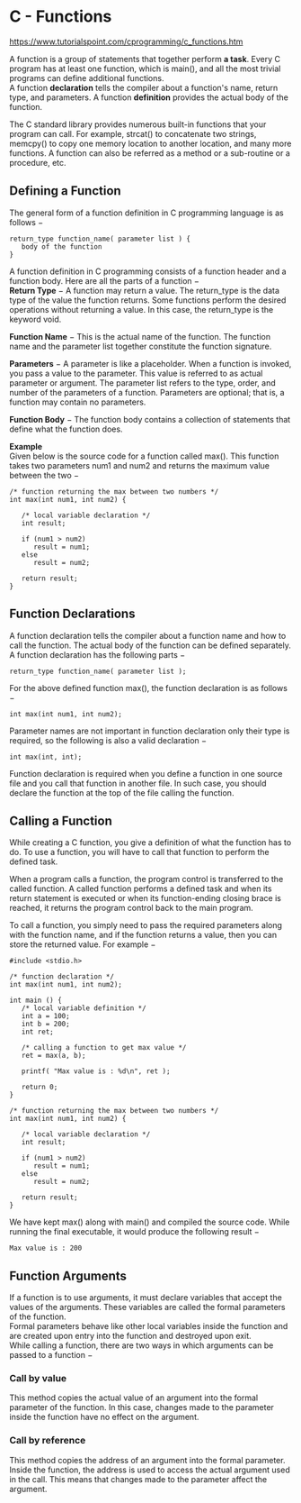 # C - Functions
https://www.tutorialspoint.com/cprogramming/c_functions.htm  

A function is a group of statements that together perform **a task**. Every C program has at least one function, which is main(), and all the most trivial programs can define additional functions.  
A function **declaration** tells the compiler about a function's name, return type, and parameters. A function **definition** provides the actual body of the function.  

The C standard library provides numerous built-in functions that your program can call. For example, strcat() to concatenate two strings, memcpy() to copy one memory location to another location, and many more functions.
A function can also be referred as a method or a sub-routine or a procedure, etc.  

## Defining a Function
The general form of a function definition in C programming language is as follows −
```
return_type function_name( parameter list ) {
   body of the function
}
```
A function definition in C programming consists of a function header and a function body. Here are all the parts of a function −   
**Return Type** − A function may return a value. The return_type is the data type of the value the function returns. Some functions perform the desired operations without returning a value. In this case, the return_type is the keyword void.  

**Function Name** − This is the actual name of the function. The function name and the parameter list together constitute the function signature.  

**Parameters** − A parameter is like a placeholder. When a function is invoked, you pass a value to the parameter. This value is referred to as actual parameter or argument. The parameter list refers to the type, order, and number of the parameters of a function. Parameters are optional; that is, a function may contain no parameters.  

**Function Body** − The function body contains a collection of statements that define what the function does.  

**Example**  
Given below is the source code for a function called max(). This function takes two parameters num1 and num2 and returns the maximum value between the two −
```
/* function returning the max between two numbers */
int max(int num1, int num2) {

   /* local variable declaration */
   int result;
 
   if (num1 > num2)
      result = num1;
   else
      result = num2;
 
   return result; 
}
```
## Function Declarations
A function declaration tells the compiler about a function name and how to call the function. The actual body of the function can be defined separately.  
A function declaration has the following parts −
```
return_type function_name( parameter list );
```
For the above defined function max(), the function declaration is as follows −
```
int max(int num1, int num2);
```
Parameter names are not important in function declaration only their type is required, so the following is also a valid declaration −
```
int max(int, int);
```
Function declaration is required when you define a function in one source file and you call that function in another file. In such case, you should declare the function at the top of the file calling the function.  

## Calling a Function
While creating a C function, you give a definition of what the function has to do. To use a function, you will have to call that function to perform the defined task.  

When a program calls a function, the program control is transferred to the called function. A called function performs a defined task and when its return statement is executed or when its function-ending closing brace is reached, it returns the program control back to the main program.  

To call a function, you simply need to pass the required parameters along with the function name, and if the function returns a value, then you can store the returned value. For example −  

```
#include <stdio.h>
 
/* function declaration */
int max(int num1, int num2);
 
int main () {
   /* local variable definition */
   int a = 100;
   int b = 200;
   int ret;
 
   /* calling a function to get max value */
   ret = max(a, b);
 
   printf( "Max value is : %d\n", ret );
 
   return 0;
}
 
/* function returning the max between two numbers */
int max(int num1, int num2) {

   /* local variable declaration */
   int result;
 
   if (num1 > num2)
      result = num1;
   else
      result = num2;
 
   return result; 
}
```
We have kept max() along with main() and compiled the source code. While running the final executable, it would produce the following result −
```
Max value is : 200
```
## Function Arguments
If a function is to use arguments, it must declare variables that accept the values of the arguments. These variables are called the formal parameters of the function.  
Formal parameters behave like other local variables inside the function and are created upon entry into the function and destroyed upon exit.  
While calling a function, there are two ways in which arguments can be passed to a function −  
### Call by value
This method copies the actual value of an argument into the formal parameter of the function. In this case, changes made to the parameter inside the function have no effect on the argument.  

### Call by reference
This method copies the address of an argument into the formal parameter. Inside the function, the address is used to access the actual argument used in the call. This means that changes made to the parameter affect the argument. 

